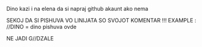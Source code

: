 Dino kazi i na elena da si napraj github akaunt ako nema

SEKOJ DA SI PISHUVA VO LINIJATA SO SVOJOT KOMENTAR !!! EXAMPLE : //DINO = dino pishuva ovde

NE JADI G//DZALE
